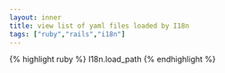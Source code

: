 ```yaml
---
layout: inner
title: view list of yaml files loaded by I18n
tags: ["ruby","rails","i18n"]
---
```

{% highlight ruby %}
I18n.load_path
{% endhighlight %}

